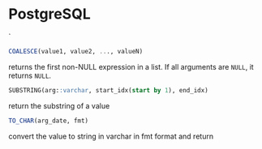 # PostgreSQL
`
```sql
COALESCE(value1, value2, ..., valueN)
```
returns the first non-NULL expression in a list. If all arguments are `NULL`, it returns `NULL`.

```sql
SUBSTRING(arg::varchar, start_idx(start by 1), end_idx)
```
return the substring of a value

```sql
TO_CHAR(arg_date, fmt)
```
convert the value to string in varchar in fmt format and return
